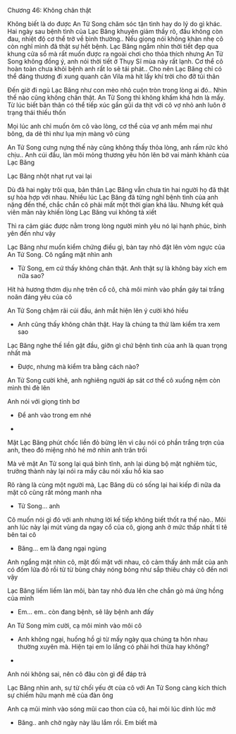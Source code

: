 




Chương 46: Không chân thật

Không biết là do được An Tử Song chăm sóc tận tình hay do lý do gì khác. Hai ngày sau bệnh tình của Lạc Băng khuyên giảm thấy rõ, đầu không còn đau, nhiệt độ cơ thể trở về bình thường.. Nếu giọng nói không khàn nhẹ cô còn nghĩ mình đã thật sự hết bệnh. Lạc Băng ngắm nhìn thời tiết đẹp qua khung cửa sổ mà rất muốn được ra ngoài chơi cho thỏa thích nhưng An Tử Song không đồng ý, anh nói thời tiết ở Thụy Sĩ mùa này rất lạnh. Cơ thể cô hoàn toàn chưa khỏi bệnh anh rất lo sẽ tái phát.. Cho nên Lạc Băng chỉ có thể đáng thương đi xung quanh căn Vila mà hít lấy khí trời cho đỡ tủi thân

Đến giờ đi ngủ Lạc Băng như con mèo nhỏ cuộn tròn trong lòng ai đó.. Nhìn thế nào cũng không chân thật. An Tử Song thì không khấm khá hơn là mấy. Từ lúc biết bản thân có thể tiếp xúc gần gũi da thịt với cô vợ nhỏ anh luôn ở trạng thái thiếu thốn

Mọi lúc anh chỉ muốn ôm cô vào lòng, cơ thể của vợ anh mềm mại như bông, da dẻ thì như lụa mịn màng vô cùng

An Tử Song cưng nựng thế này cũng không thấy thỏa lòng, anh rấm rức khó chịu.. Anh cúi đầu, làn môi mỏng thương yêu hôn lên bờ vai mảnh khảnh của Lạc Băng

Lạc Băng nhột nhạt rụt vai lại

Dù đã hai ngày trôi qua, bản thân Lạc Băng vẫn chưa tin hai người họ đã thật sự hòa hợp với nhau. Nhiều lúc Lạc Băng đã từng nghĩ bệnh tình của anh nặng đến thế, chắc chắn cô phải mất một thời gian khá lâu. Nhưng kết quả viên mãn này khiến lòng Lạc Băng vui không tả xiết

Thì ra cảm giác được nằm trong lòng người mình yêu nó lại hạnh phúc, bình yên đến như vậy

Lạc Băng như muốn kiểm chứng điều gì, bàn tay nhỏ đặt lên vòm ngực của An Tử Song. Cô ngẩng mặt nhìn anh

- Tử Song, em cứ thấy không chân thật. Anh thật sự là không bày xích em nữa sao?

Hít hà hương thơm dịu nhẹ trên cổ cô, chà môi mình vào phần gáy tai trắng noãn đáng yêu của cô

An Tử Song chậm rãi cúi đầu, ánh mắt hiện lên ý cười khó hiểu

- Anh cũng thấy không chân thật. Hay là chúng ta thử làm kiểm tra xem sao

Lạc Băng nghe thế liền gật đầu, giỡn gì chứ bệnh tình của anh là quan trọng nhất mà

- Được, nhưng mà kiểm tra bằng cách nào?

An Tử Song cười khẽ, anh nghiêng người áp sát cơ thể cô xuống nệm còn mình thì đè lên

Anh nói với giọng tỉnh bơ

- Để anh vào trong em nhé

-

Mặt Lạc Băng phút chốc liền đỏ bừng lên vì câu nói có phần trắng trợn của anh, theo đó miệng nhỏ hé mở nhìn anh trăn trối

Mà vẻ mặt An Tử song lại quá bình tĩnh, anh lại dùng bộ mặt nghiêm túc, trưởng thành này lại nói ra mấy câu nói xấu hổ kia sao

Rõ ràng là cùng một người mà, Lạc Băng dù có sống lại hai kiếp đi nữa da mặt cô cũng rất mỏng manh nha

- Tử Song... anh

Cô muốn nói gì đó với anh nhưng lời kế tiếp không biết thốt ra thế nào.. Môi anh lúc này lại mút vùng da ngay cổ của cô, giọng anh ở mức thấp nhất tỉ tê bên tai cô

- Băng... em là đang ngại ngùng

Anh ngẩng mặt nhìn cô, mặt đối mặt với nhau, cô cảm thấy ánh mắt của anh có đốm lửa đỏ rồi từ từ bùng cháy nóng bỏng như sắp thiêu cháy cô đến nơi vậy

Lạc Băng liếm liếm làn môi, bàn tay nhỏ đưa lên che chắn gò má ửng hồng của mình

- Em... em.. còn đang bệnh, sẽ lây bệnh anh đấy

An Tử Song mỉm cười, cạ môi mình vào môi cô

- Anh không ngại, huống hồ gì từ mấy ngày qua chúng ta hôn nhau thường xuyên mà. Hiện tại em lo lắng có phải hơi thừa hay không?

-

Anh nói không sai, nên cô đâu còn gì để đáp trả

Lạc Băng nhìn anh, sự từ chối yếu ớt của cô với An Tử Song càng kích thích sự chiếm hữu mạnh mẽ của đàn ông

Anh cạ mũi mình vào sóng mũi cao thon của cô, hai môi lúc dính lúc mở

- Băng.. anh chờ ngày này lâu lắm rồi. Em biết mà




